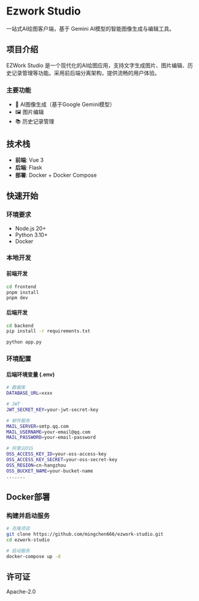# Ezwork Studio

一站式AI绘图客户端，基于 Gemini AI模型的智能图像生成与编辑工具。

## 项目介绍

EZWork Studio 是一个现代化的AI绘图应用，支持文字生成图片、图片编辑、历史记录管理等功能。采用前后端分离架构，提供流畅的用户体验。

### 主要功能

- 🎨 AI图像生成（基于Google Gemini模型）
- 🖼️ 图片编辑
- 📚 历史记录管理

## 技术栈

- **前端**: Vue 3
- **后端**: Flask 
- **部署**: Docker + Docker Compose

## 快速开始

### 环境要求

- Node.js 20+
- Python 3.10+
- Docker

### 本地开发

#### 前端开发

```bash
cd frontend
pnpm install
pnpm dev
```

#### 后端开发

```bash
cd backend
pip install -r requirements.txt

python app.py
```

### 环境配置

#### 后端环境变量 (.env)
```bash
# 数据库
DATABASE_URL=xxxx

# JWT
JWT_SECRET_KEY=your-jwt-secret-key

# 邮件服务
MAIL_SERVER=smtp.qq.com
MAIL_USERNAME=your-email@qq.com
MAIL_PASSWORD=your-email-password

# 阿里云OSS
OSS_ACCESS_KEY_ID=your-oss-access-key
OSS_ACCESS_KEY_SECRET=your-oss-secret-key
OSS_REGION=cn-hangzhou
OSS_BUCKET_NAME=your-bucket-name
.......
```

## Docker部署

### 构建并启动服务

```bash
# 克隆项目
git clone https://github.com/mingchen666/ezwork-studio.git
cd ezwork-studio

# 启动服务
docker-compose up -d
```

## 许可证

Apache-2.0